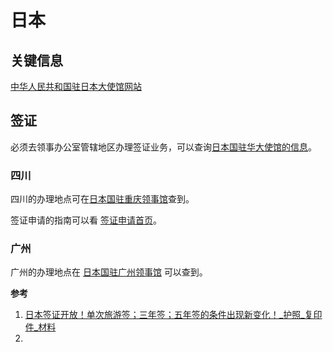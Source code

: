 # 日本

## 关键信息

[中华人民共和国驻日本大使馆网站](http://jp.china-embassy.gov.cn/)

## 签证

必须去领事办公室管辖地区办理签证业务，可以查询[日本国驻华大使馆的信息](https://www.cn.emb-japan.go.jp/itpr_zh/aboutus.html#kankatsu)。

### 四川

四川的办理地点可在[日本国驻重庆领事馆](https://www.chongqing.cn.emb-japan.go.jp/itpr_zh/dailijigou.html)查到。

签证申请的指南可以看 [签证申请首页](https://www.chongqing.cn.emb-japan.go.jp/itpr_zh/qianzhengshouye.html)。

### 广州

广州的办理地点在 [日本国驻广州领事馆](https://www.guangzhou.cn.emb-japan.go.jp/itprtop_zh/index.html) 可以查到。

**参考**
1. [日本签证开放！单次旅游签；三年签；五年签的条件出现新变化！_护照_复印件_材料](https://www.sohu.com/a/663609401_120893954)
2. 